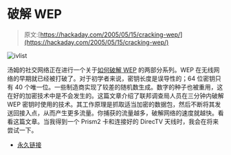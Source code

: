 # 破解 WEP

> 原文:[https://hackaday.com/2005/05/15/cracking-wep/](https://hackaday.com/2005/05/15/cracking-wep/)

![ivlist](img/77428e326bbdcc7371d86d7466e9a63c.png)

汤姆的社交网络正在进行一个关于[如何破解 WEP](http://www.mahalo.com/How_to_Secure_Your_WiFi) 的两部分系列。WEP 在无线网络的早期就已经被打破了。对于初学者来说，密钥长度是误导性的；64 位密钥只有 40 个唯一位。一些制造商实现了较差的随机数生成。数字的种子也被重用，这在好的加密技术中是不会发生的。这篇文章介绍了联邦调查局人员在三分钟内破解 WEP 密钥时使用的技术。其工作原理是抓取适当加密的数据包，然后不断将其发送回接入点，从而产生更多流量。你捕获的流量越多，破解网络的速度就越快。看看这篇文章。当我得到一个 Prism2 卡和连接好的 DirecTV 天线时，我会在将来尝试一下。

*   [永久链接](http://www.tomsnetworking.com/Sections-article118.php)